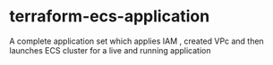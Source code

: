 # terraform-ecs-application
A complete application set which applies IAM , created VPc and then launches ECS cluster for a live and running application
